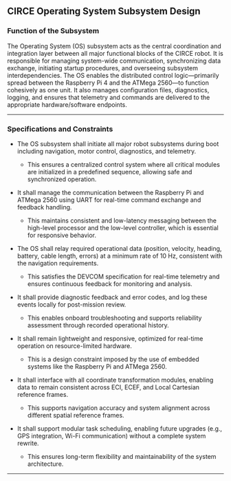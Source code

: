 ## CIRCE Operating System Subsystem Design

### Function of the Subsystem

The Operating System (OS) subsystem acts as the central coordination and integration layer between all major functional blocks of the CIRCE robot. It is responsible for managing system-wide communication, synchronizing data exchange, initiating startup procedures, and overseeing subsystem interdependencies. The OS enables the distributed control logic—primarily spread between the Raspberry Pi 4 and the ATMega 2560—to function cohesively as one unit. It also manages configuration files, diagnostics, logging, and ensures that telemetry and commands are delivered to the appropriate hardware/software endpoints.

---

### Specifications and Constraints

- The OS subsystem shall initiate all major robot subsystems during boot including navigation, motor control, diagnostics, and telemetry.  
  - This ensures a centralized control system where all critical modules are initialized in a predefined sequence, allowing safe and synchronized operation.

- It shall manage the communication between the Raspberry Pi and ATMega 2560 using UART for real-time command exchange and feedback handling.  
  - This maintains consistent and low-latency messaging between the high-level processor and the low-level controller, which is essential for responsive behavior.

- The OS shall relay required operational data (position, velocity, heading, battery, cable length, errors) at a minimum rate of 10 Hz, consistent with the navigation requirements.  
  - This satisfies the DEVCOM specification for real-time telemetry and ensures continuous feedback for monitoring and analysis.

- It shall provide diagnostic feedback and error codes, and log these events locally for post-mission review.  
  - This enables onboard troubleshooting and supports reliability assessment through recorded operational history.

- It shall remain lightweight and responsive, optimized for real-time operation on resource-limited hardware.  
  - This is a design constraint imposed by the use of embedded systems like the Raspberry Pi and ATMega 2560.

- It shall interface with all coordinate transformation modules, enabling data to remain consistent across ECI, ECEF, and Local Cartesian reference frames.  
  - This supports navigation accuracy and system alignment across different spatial reference frames.

- It shall support modular task scheduling, enabling future upgrades (e.g., GPS integration, Wi-Fi communication) without a complete system rewrite.  
  - This ensures long-term flexibility and maintainability of the system architecture.

---

